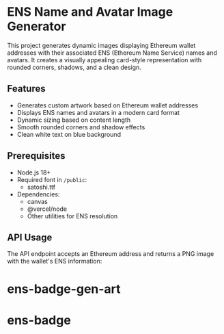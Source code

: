 # ENS Name and Avatar Image Generator

This project generates dynamic images displaying Ethereum wallet addresses with their associated ENS (Ethereum Name Service) names and avatars. It creates a visually appealing card-style representation with rounded corners, shadows, and a clean design.

## Features

- Generates custom artwork based on Ethereum wallet addresses
- Displays ENS names and avatars in a modern card format
- Dynamic sizing based on content length
- Smooth rounded corners and shadow effects
- Clean white text on blue background

## Prerequisites

- Node.js 18+
- Required font in `/public`:
  - satoshi.ttf
- Dependencies:
  - canvas
  - @vercel/node
  - Other utilities for ENS resolution

## API Usage

The API endpoint accepts an Ethereum address and returns a PNG image with the wallet's ENS information:
# ens-badge-gen-art
# ens-badge
